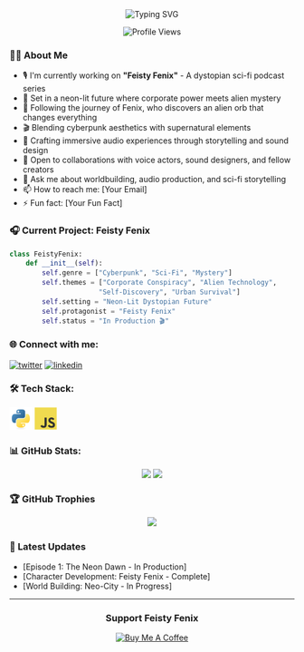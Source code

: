 <div align="center">
  <img src="https://readme-typing-svg.herokuapp.com?font=Fira+Code&size=32&duration=2800&pause=2000&color=A269F7&center=true&vCenter=true&width=940&lines=Hi+there%2C+I'm+Thishas+%F0%9F%91%8B;Creator+of+Feisty+Fenix+%F0%9F%8E%A7;Where+Cyberpunk+Meets+Alien+Mystery+%F0%9F%8C%8C" alt="Typing SVG" />
</div>

<p align="center">
  <img src="https://komarev.com/ghpvc/?username=thishas&label=Profile%20views&color=A269F7&style=flat" alt="Profile Views">
</p>

### 👨‍💻 About Me

- 🎙️ I'm currently working on **"Feisty Fenix"** - A dystopian sci-fi podcast series
- 🌆 Set in a neon-lit future where corporate power meets alien mystery
- 🔮 Following the journey of Fenix, who discovers an alien orb that changes everything
- 🎬 Blending cyberpunk aesthetics with supernatural elements
- 🌱 Crafting immersive audio experiences through storytelling and sound design
- 👯 Open to collaborations with voice actors, sound designers, and fellow creators
- 💬 Ask me about worldbuilding, audio production, and sci-fi storytelling
- 📫 How to reach me: [Your Email]
- ⚡ Fun fact: [Your Fun Fact]

### 🎧 Current Project: Feisty Fenix
```python
class FeistyFenix:
    def __init__(self):
        self.genre = ["Cyberpunk", "Sci-Fi", "Mystery"]
        self.themes = ["Corporate Conspiracy", "Alien Technology", 
                      "Self-Discovery", "Urban Survival"]
        self.setting = "Neon-Lit Dystopian Future"
        self.protagonist = "Feisty Fenix"
        self.status = "In Production 🎬"
```

### 🌐 Connect with me:
<p align="left">
<a href="https://twitter.com/your_handle" target="blank"><img align="center" src="https://raw.githubusercontent.com/rahuldkjain/github-profile-readme-generator/master/src/images/icons/Social/twitter.svg" alt="twitter" height="30" width="40" /></a>
<a href="https://linkedin.com/in/your_profile" target="blank"><img align="center" src="https://raw.githubusercontent.com/rahuldkjain/github-profile-readme-generator/master/src/images/icons/Social/linked-in-alt.svg" alt="linkedin" height="30" width="40" /></a>
</p>

### 🛠 Tech Stack:
<p align="left">
<img src="https://raw.githubusercontent.com/devicons/devicon/master/icons/python/python-original.svg" alt="python" width="40" height="40"/>
<img src="https://raw.githubusercontent.com/devicons/devicon/master/icons/javascript/javascript-original.svg" alt="javascript" width="40" height="40"/>
</p>

### 📊 GitHub Stats:
<p align="center">
  <img width="48%" src="https://github-readme-stats.vercel.app/api?username=thishas&show_icons=true&theme=midnight-purple&hide_border=true" />
  <img width="48%" src="https://github-readme-streak-stats.herokuapp.com/?user=thishas&theme=midnight-purple&hide_border=true" />
</p>

### 🏆 GitHub Trophies
<p align="center">
  <img src="https://github-profile-trophy.vercel.app/?username=thishas&theme=darkhub&no-frame=true&no-bg=false&margin-w=4&row=1" />
</p>

### 📝 Latest Updates
<!-- UPDATES-LIST:START -->
- [Episode 1: The Neon Dawn - In Production]
- [Character Development: Feisty Fenix - Complete]
- [World Building: Neo-City - In Progress]
<!-- UPDATES-LIST:END -->

---

<div align="center">
  <h3>Support Feisty Fenix</h3>
  <a href="https://www.buymeacoffee.com/your_username" target="_blank">
    <img src="https://cdn.buymeacoffee.com/buttons/v2/default-violet.png" alt="Buy Me A Coffee" height="50px">
  </a>
</div>
